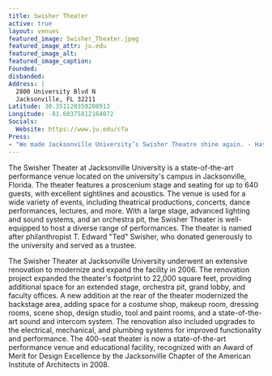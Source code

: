 ```yaml
---
title: Swisher Theater
active: true
layout: venues
featured_image: Swisher_Theater.jpeg
featured_image_attr: ju.edu
featured_image_alt:
featured_image_caption: 
Founded: 
disbanded:
Address: |
  2800 University Blvd N
  Jacksonville, FL 32211
Latitude: 30.351120359208913
Longitude: -81.60375812164072
Socials: 
  Website: https://www.ju.edu/cfa
Press:
- "We made Jacksonville University’s Swisher Theatre shine again. - Haskell": https://web.archive.org/web/20230430200827/https://www.haskell.com/projects/swisher-theatre-renovations/
---
```

The Swisher Theater at Jacksonville University is a state-of-the-art performance venue located on the university's campus in Jacksonville, Florida. The theater features a proscenium stage and seating for up to 640 guests, with excellent sightlines and acoustics. The venue is used for a wide variety of events, including theatrical productions, concerts, dance performances, lectures, and more. With a large stage, advanced lighting and sound systems, and an orchestra pit, the Swisher Theater is well-equipped to host a diverse range of performances. The theater is named after philanthropist T. Edward "Ted" Swisher, who donated generously to the university and served as a trustee. 

The Swisher Theater at Jacksonville University underwent an extensive renovation to modernize and expand the facility in 2006. The renovation project expanded the theater's footprint to 22,000 square feet, providing additional space for an extended stage, orchestra pit, grand lobby, and faculty offices. A new addition at the rear of the theater modernized the backstage area, adding space for a costume shop, makeup room, dressing rooms, scene shop, design studio, tool and paint rooms, and a state-of-the-art sound and intercom system. The renovation also included upgrades to the electrical, mechanical, and plumbing systems for improved functionality and performance. The 400-seat theater is now a state-of-the-art performance venue and educational facility, recognized with an Award of Merit for Design Excellence by the Jacksonville Chapter of the American Institute of Architects in 2008.